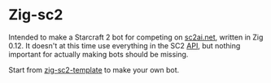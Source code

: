# Zig-sc2

Intended to make a Starcraft 2 bot for competing
on [sc2ai.net](https://sc2ai.net/), written in Zig 0.12.
It doesn't at this time use everything in the SC2
[API](https://github.com/Blizzard/s2client-proto),
but nothing important for actually making bots should
be missing.

Start from [zig-sc2-template](https://github.com/spudde123/zig-sc2-template) to make your own bot.
